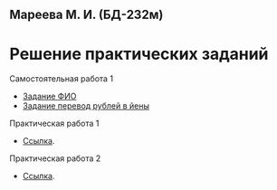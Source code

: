 ## Мареева М. И. (БД-232м)
# Решение практических заданий 
Самостоятельная работа 1
- [Задание ФИО](https://github.com/MareevaMI/PDA_SOL/blob/main/Задание_ФИО.ipynb)
- [Задание перевод рублей в йены](https://github.com/MareevaMI/PDA_SOL/blob/main/Задание_йены_в_рубли.ipynb)

Практическая работа 1
- [Ссылка](https://github.com/MareevaMI/PDA_SOL/blob/main/Exercise1.ipynb).

Практическая работа 2
- [Ссылка]().
